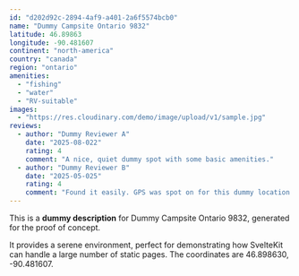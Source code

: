 ```yaml
---
id: "d202d92c-2894-4af9-a401-2a6f5574bcb0"
name: "Dummy Campsite Ontario 9832"
latitude: 46.89863
longitude: -90.481607
continent: "north-america"
country: "canada"
region: "ontario"
amenities:
  - "fishing"
  - "water"
  - "RV-suitable"
images:
  - "https://res.cloudinary.com/demo/image/upload/v1/sample.jpg"
reviews:
  - author: "Dummy Reviewer A"
    date: "2025-08-022"
    rating: 4
    comment: "A nice, quiet dummy spot with some basic amenities."
  - author: "Dummy Reviewer B"
    date: "2025-05-025"
    rating: 4
    comment: "Found it easily. GPS was spot on for this dummy location."
---
```


This is a **dummy description** for Dummy Campsite Ontario 9832, generated for the proof of concept.

It provides a serene environment, perfect for demonstrating how SvelteKit can handle a large number of static pages. The coordinates are 46.898630, -90.481607.
